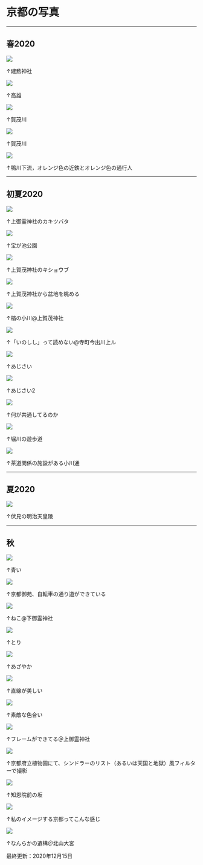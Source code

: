 # 京都の写真

---

## 春2020

![](spring_1.jpg)

↑建勲神社

![](spring_2.jpg)

↑高雄

![](spring_3.jpg)

↑賀茂川

![](spring_4.jpg)

↑賀茂川

![](spring_5.jpg)

↑鴨川下流，オレンジ色の近鉄とオレンジ色の通行人

---

## 初夏2020

![](early-summer_1.jpg)

↑上御霊神社のカキツバタ

![](early-summer_2.jpg)

↑宝が池公園

![](early-summer_3.jpg)

↑上賀茂神社のキショウブ

![](early-summer_4.jpg)

↑上賀茂神社から盆地を眺める

![](early-summer_5.jpg)

↑楢の小川@上賀茂神社

![](early-summer_6.jpg)

↑「いのしし」って読めない@寺町今出川上ル

![](early-summer_7.jpg)

↑あじさい

![](early-summer_8.jpg)

↑あじさい2

![](early-summer_9.jpg)

↑何が共通してるのか

![](early-summer_10.jpg)

↑堀川の遊歩道

![](early-summer_11.jpg)

↑茶道関係の施設がある小川通

---

## 夏2020

![](summer_1.jpg)

↑伏見の明治天皇陵

---

## 秋

![](autumn_1.jpg)

↑青い

![](autumn_2.jpg)

↑京都御苑、自転車の通り道ができている

![](autumn_3.jpg)

↑ねこ@下御霊神社

![](autumn_4.jpg)

↑とり

![](autumn_5.jpg)

↑あざやか

![](autumn_6.jpg)

↑直線が美しい

![](autumn_7.jpg)

↑素敵な色合い

![](autumn_8.jpg)

↑フレームができてる＠上御霊神社

![](autumn_9.jpg)

↑京都府立植物園にて、シンドラーのリスト（あるいは天国と地獄）風フィルターで撮影

![](autumn_10.jpg)

↑知恩院前の坂

![](autumn_11.jpg)

↑私のイメージする京都ってこんな感じ

![](autumn_12.jpg)

↑なんらかの遺構＠北山大宮

最終更新：2020年12月15日